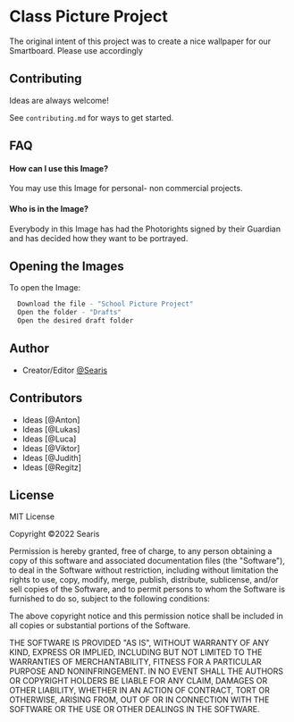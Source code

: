 
# Class Picture Project

The original intent of this project was to create a nice wallpaper for our Smartboard.
Please use accordingly


## Contributing

Ideas are always welcome!

See `contributing.md` for ways to get started.


## FAQ

#### How can I use this Image?

You may use this Image for personal- non commercial projects.

####  Who is in the Image?

Everybody in this Image has had the Photorights signed by their Guardian and has decided how they want to be portrayed.


## Opening the Images

To open the Image:

```bash
  Download the file - "School Picture Project"
  Open the folder - "Drafts"
  Open the desired draft folder
```


## Author

- Creator/Editor [@Searis](https://www.github.com/SearisIQ)

## Contributors

- Ideas [@Anton]
- Ideas [@Lukas]
- Ideas [@Luca]
- Ideas [@Viktor]
- Ideas [@Judith]
- Ideas [@Regitz]

## License

MIT License

Copyright ©2022 Searis

Permission is hereby granted, free of charge, to any person obtaining a copy
of this software and associated documentation files (the "Software"), to deal
in the Software without restriction, including without limitation the rights
to use, copy, modify, merge, publish, distribute, sublicense, and/or sell
copies of the Software, and to permit persons to whom the Software is
furnished to do so, subject to the following conditions:

The above copyright notice and this permission notice shall be included in all
copies or substantial portions of the Software.

THE SOFTWARE IS PROVIDED "AS IS", WITHOUT WARRANTY OF ANY KIND, EXPRESS OR
IMPLIED, INCLUDING BUT NOT LIMITED TO THE WARRANTIES OF MERCHANTABILITY,
FITNESS FOR A PARTICULAR PURPOSE AND NONINFRINGEMENT. IN NO EVENT SHALL THE
AUTHORS OR COPYRIGHT HOLDERS BE LIABLE FOR ANY CLAIM, DAMAGES OR OTHER
LIABILITY, WHETHER IN AN ACTION OF CONTRACT, TORT OR OTHERWISE, ARISING FROM,
OUT OF OR IN CONNECTION WITH THE SOFTWARE OR THE USE OR OTHER DEALINGS IN THE
SOFTWARE.